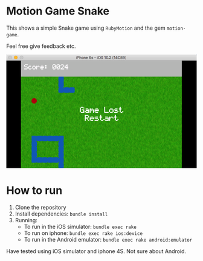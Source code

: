 # Motion Game Snake
This shows a simple Snake game using `RubyMotion` and the gem `motion-game`.

Feel free give feedback etc.

![Demo](https://github.com/casper91/motion-game-snake/blob/master/screen_shot.png)

# How to run
1. Clone the repository
2. Install dependencies: `bundle install`
3. Running:
    * To run in the iOS simulator: `bundle exec rake`
    * To run on iphone: `bundle exec rake ios:device`
    * To run in the Android emulator: `bundle exec rake android:emulator`
    
Have tested using iOS simulator and iphone 4S. Not sure about Android.
